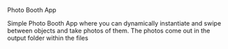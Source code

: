Photo Booth App

Simple Photo Booth App where you can dynamically instantiate and swipe between objects and take photos of them. The photos come out in the output folder within the files
